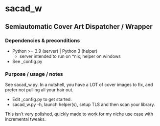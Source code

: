 # sacad_w

## Semiautomatic Cover Art Dispatcher / Wrapper


### Dependencies & preconditions

* Python >= 3.9 (server) | Python 3 (helper)
	* server intended to run on *nix, helper on windows
* See _config.py


### Purpose / usage / notes

See sacad_w.py. In a nutshell, you have a LOT of cover images to fix, and prefer not pulling all your hair out.

* Edit _config.py to get started.
* sacad_w.py -h, launch helper(s), setup TLS and then scan your library.

This isn't very polished, quickly made to work for my niche use case with incremental tweaks.